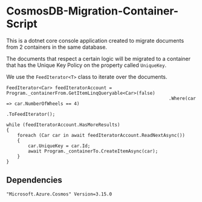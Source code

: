 # CosmosDB-Migration-Container-Script

This is a dotnet core console application created to migrate documents from 2 containers in the same database. 

The documents that respect a certain logic will be migrated to a container that has the Unique Key Policy on the property called `UniqueKey`.

We use the `FeedIterator<T>` class to iterate over the documents.

```
FeedIterator<Car> feedIteratorAccount = Program._containerFrom.GetItemLinqQueryable<Car>(false)
                                                            .Where(car => car.NumberOfWheels == 4)
                                                            .ToFeedIterator();

while (feedIteratorAccount.HasMoreResults)
{
    foreach (Car car in await feedIteratorAccount.ReadNextAsync())
    {
        car.UniqueKey = car.Id;
        await Program._containerTo.CreateItemAsync(car);
    }
}
```

## Dependencies

`"Microsoft.Azure.Cosmos" Version=3.15.0`
